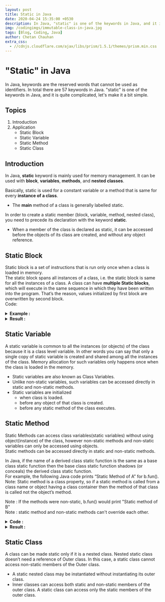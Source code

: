 ```yaml
---
layout: post
title: Static in Java
date: 2020-04-24 15:35:00 +0530
description: In Java, "static" is one of the keywords in Java, and it is quite complicated, let's make it a bit simple.
img: /codingimgs/immutable-class-in-java.jpg
tags: [Blog, Coding, Java]
author: Chetan Chauhan
extra_css:
  - //cdnjs.cloudflare.com/ajax/libs/prism/1.5.1/themes/prism.min.css
---
```

# "Static" in Java
In Java, keywords are the reserved words that cannot be used as identifiers. In total there are 57 keywords in Java. "static" is one of the keywords in Java, and it is quite complicated, let's make it a bit simple.

## Topics
1. Introduction
2. Application 
    * Static Block
    * Static Variable
    * Static Method
    * Static Class

## Introduction
In Java, **static** keyword is mainly used for memory management. It can be used with **block**, **variables**, **methods**, and **nested classes**.

Basically, static is used for a constant variable or a method that is same for every **instance of a class**.

* The **main** method of a class is generally labelled static.

In order to create a static member (block, variable, method, nested class), you need to precede its declaration with the keyword **static**.

* When a member of the class is declared as static, it can be accessed before the objects of its class are created, and without any object reference.

## Static Block

Static block is a set of instructions that is run only once when a class is loaded in memory.<br>
The static block spans all instances of a class, i.e. the static block is same for all the instances of a class.
A class can have **multiple Static blocks**, which will execute in the same sequence in which they have been written into the program. That’s the reason, values initialized by first block are overwritten by second block.<br>
Code:


<details><summary><strong>Example :</strong></summary>
<code class="language-java">

class A {
    static {
        System.out.println("Static Block of A");
    }
}


class B extends A {
    static {
        System.out.println("Static Block of B");
    }
}


public class HelloWorld{

     public static void main(String []args){
        System.out.println("Hello World");
        A a = new A();
        System.out.println("Hello World again");
        A b = new B();
     }
}

</code>
</details>


<details><summary><strong>Result :</strong></summary>
<pre style="background-color: grey;">

Hello World
Static Block of A
Hello World again
Static Block of B

</pre>
</details>

## Static Variable
A static variable is common to all the instances (or objects) of the class because it is a class level variable. In other words you can say that only a single copy of static variable is created and shared among all the instances of the class. Memory allocation for such variables only happens once when the class is loaded in the memory.

* Static variables are also known as Class Variables.
* Unlike non-static variables, such variables can be accessed directly in static and non-static methods.
* Static variables are initialized
    * when class is loaded.
    * before any object of that class is created.
    * before any static method of the class executes.
    
## Static Method
Static Methods can access class variables(static variables) without using object(instance) of the class, however non-static methods and non-static variables can only be accessed using objects.<br>
Static methods can be accessed directly in static and non-static methods.

In Java, if the name of a derived class static function is the same as a base class static function then the base class static function shadows (or conceals) the derived class static function. <br>
For example, the following Java code prints “Static Method of A” for b.fun().<br>
Note: Static method is a class property, so if a static method is called from a class name or object having a class container then the method of that class is called not the object’s method.

Note : If the methods were non-static, b.fun() would print "Static method of B"<br>
Note : static method and non-static methods can't override each other.

<details><summary><strong>Code :</strong></summary>
<pre style="background-color: grey;">
class A {
    static void fun() {
        System.out.println("Static Method of A");
    }
}
class B extends A {
    static void fun() {
        System.out.println("Static Method of B");
    }
}
public class HelloWorld{
     public static void main(String []args){
        System.out.println("Hello World");
        A a = new A();
        A b = new B();
        B c = new B();
        a.fun();
        b.fun();
        c.fun();
     }
}
</pre>
</details>

<details><summary><strong>Result :</strong></summary>
<pre style="background-color: grey;">
Hello World
Static Method of A
Static Method of A
Static Method of B
</pre>
</details>

## Static Class
A class can be made static only if it is a nested class. Nested static class doesn’t need a reference of Outer class. In this case, a static class cannot access non-static members of the Outer class.

* A static nested class may be instantiated without instantiating its outer class.
* Inner classes can access both static and non-static members of the outer class. A static class can access only the static members of the outer class.
